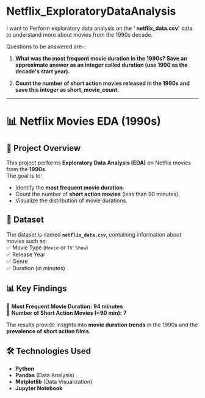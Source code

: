 # Netflix_ExploratoryDataAnalysis
 I want to Perform exploratory data analysis on the **' netflix_data.csv'** data to understand more about movies from the 1990s decade.
 
Questions to be answered are-:

1. **What was the most frequent movie duration in the 1990s? Save an approximate answer as an integer called duration (use 1990 as the decade's start year).**

2. **Count the number of short action movies released in the 1990s and save this integer as short_movie_count.**


---

# 📊 Netflix Movies EDA (1990s)  

## 🎯 **Project Overview**  
This project performs **Exploratory Data Analysis (EDA)** on Netflix movies from the **1990s**.  
The goal is to:
- Identify the **most frequent movie duration**.
- Count the number of **short action movies** (less than 90 minutes).  
- Visualize the distribution of movie durations.  

## 📂 **Dataset**  
The dataset is named **`netflix_data.csv`**, containing information about movies such as:  
✅ Movie Type (`Movie` or `TV Show`)  
✅ Release Year  
✅ Genre  
✅ Duration (in minutes)  

## 📊 **Key Findings**  
🔹 **Most Frequent Movie Duration:** **94 minutes**  
🔹 **Number of Short Action Movies (<90 min):** **7**  

The results provide insights into **movie duration trends** in the 1990s and the **prevalence of short action films**.  

## 🛠 **Technologies Used**  
- **Python**  
- **Pandas** (Data Analysis)  
- **Matplotlib** (Data Visualization)  
- **Jupyter Notebook**  

